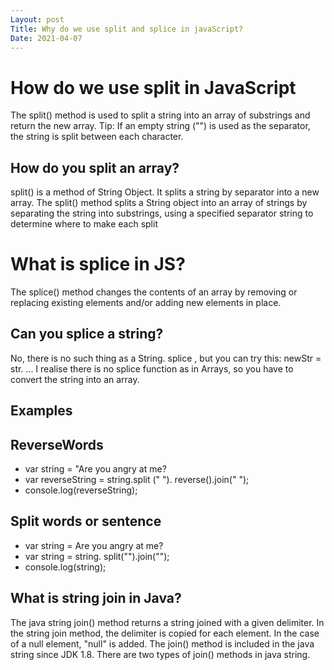 ```yaml
---
Layout: post
Title: Why do we use split and splice in javaScript?
Date: 2021-04-07
---
```


# How do we use split in JavaScript

The split() method is used to split a string into an array of substrings and return the new array. Tip: If an empty string ("") is used as the separator, the string is split between each character.

## How do you split an array?

split() is a method of String Object. It splits a string by separator into a new array. The split() method splits a String object into an array of strings by separating the string into substrings, using a specified separator string to determine where to make each split

# What is splice in JS?

The splice() method changes the contents of an array by removing or replacing existing elements and/or adding new elements in place.

## Can you splice a string?

No, there is no such thing as a String. splice , but you can try this: newStr = str. ... I realise there is no splice function as in Arrays, so you have to convert the string into an array.

## Examples

## ReverseWords

- var string = "Are you angry at me?
- var reverseString = string.split (" "). reverse().join(" ");
- console.log(reverseString);

## Split words or sentence

- var string = Are you angry at me?
- var string = string. split("").join("");
- console.log(string);

## What is string join in Java?

The java string join() method returns a string joined with a given delimiter. In the string join method, the delimiter is copied for each element. In the case of a null element, "null" is added. The join() method is included in the java string since JDK 1.8. There are two types of join() methods in java string.
